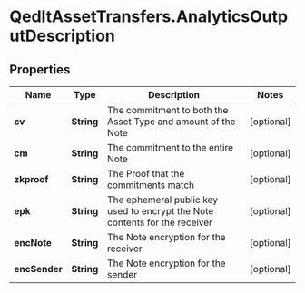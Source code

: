 # QedItAssetTransfers.AnalyticsOutputDescription

## Properties
Name | Type | Description | Notes
------------ | ------------- | ------------- | -------------
**cv** | **String** | The commitment to both the Asset Type and amount of the Note | [optional] 
**cm** | **String** | The commitment to the entire Note | [optional] 
**zkproof** | **String** | The Proof that the commitments match | [optional] 
**epk** | **String** | The ephemeral public key used to encrypt the Note contents for the receiver | [optional] 
**encNote** | **String** | The Note encryption for the receiver | [optional] 
**encSender** | **String** | The Note encryption for the sender | [optional] 


